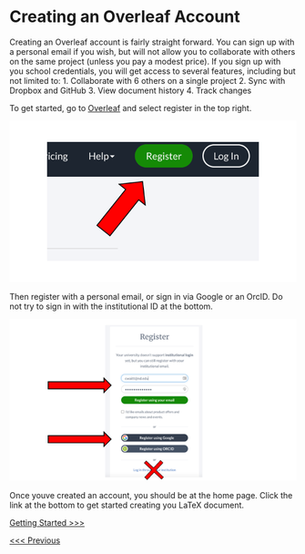 # Creating an Overleaf Account
Creating an Overleaf account is fairly straight forward. You can sign up with a personal email if you wish, but will not allow you to collaborate with others on the same project (unless you pay a modest price). If you sign up with you school credentials, you will get access to several features, including but not limited to:
	1. Collaborate with 6 others on a single project
	2. Sync with Dropbox and GitHub
	3. View document history
	4. Track changes
 
To get started, go to [Overleaf](https://www.overleaf.com/for/authors) and select register in the top right.

![Register](/images/Register.png)

Then register with a personal email, or sign in via Google or an OrcID. Do not try to sign in with the institutional ID at the bottom.

![Register2](/images/Register-2.png)

Once youve created an account, you should be at the home page. Click the link at the bottom to get started creating you LaTeX document.

[Getting Started >>>](start.md)

[<<< Previous](../README.md) 
